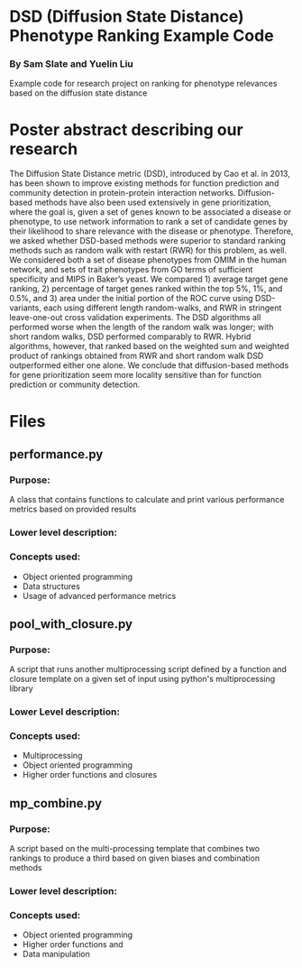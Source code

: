# DSD (Diffusion State Distance) Phenotype Ranking Example Code
### By Sam Slate and Yuelin Liu
Example code for research project on ranking for phenotype relevances based on the diffusion state distance

# Poster abstract describing our research
The Diffusion State Distance metric (DSD), introduced by Cao et al. in 2013, has been shown to improve existing methods for function prediction and community detection in protein-protein interaction networks. Diffusion-based methods have also been used extensively in gene prioritization, where the goal is, given a set of genes known to be associated a disease or phenotype, to use network information to rank a set of candidate genes by their likelihood to share relevance with the disease or phenotype. Therefore, we asked whether DSD-based methods were superior to standard ranking methods such as random walk with restart (RWR) for this problem, as well. We considered both a set of disease phenotypes from OMIM in the human network, and sets of trait phenotypes from GO terms of sufficient specificity and MIPS in Baker’s yeast. We compared 1) average target gene ranking, 2) percentage of target genes ranked within the top 5%, 1%, and 0.5%, and 3) area under the initial portion of the ROC curve using DSD-variants, each using different length random-walks, and RWR in stringent leave-one-out cross validation experiments. The DSD algorithms all performed worse when the length of the random walk was longer; with short random walks, DSD performed comparably to RWR. Hybrid algorithms, however, that ranked based on the weighted sum and weighted product of rankings obtained from RWR and short random walk DSD outperformed either one alone. We conclude that diffusion-based methods for gene prioritization seem more locality sensitive than for function prediction or community detection. 

# Files

## performance.py
### Purpose:
A class that contains functions to calculate and print various performance metrics based on provided results
### Lower level description:

### Concepts used:
- Object oriented programming
- Data structures
- Usage of advanced performance metrics

## pool_with_closure.py
### Purpose:
A script that runs another  multiprocessing script defined by a function and closure template on a given set of input using python's multiprocessing library
### Lower Level description:

### Concepts used:
- Multiprocessing
- Object oriented programming
- Higher order functions and closures

## mp_combine.py
### Purpose: 
A script based on the multi-processing template that combines two rankings to produce a third based on given biases and combination methods
### Lower level description:

### Concepts used:
- Object oriented programming
- Higher order functions and 
- Data manipulation
